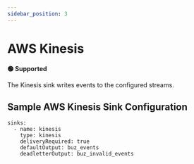 ```yaml
---
sidebar_position: 3
---
```



# AWS Kinesis

**🟢 Supported**

The Kinesis sink writes events to the configured streams.

## Sample AWS Kinesis Sink Configuration

```
sinks:
  - name: kinesis
    type: kinesis
    deliveryRequired: true
    defaultOutput: buz_events
    deadletterOutput: buz_invalid_events
```
